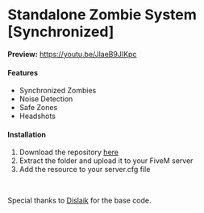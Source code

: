 <h1>Standalone Zombie System [Synchronized]</h1>

<strong>Preview:</strong> https://youtu.be/JlaeB9JIKpc

<h4>Features</h4>

<ul>
    <li>Synchronized Zombies</li>
    <li>Noise Detection</li>
    <li>Safe Zones</li>
    <li>Headshots</li>
</ul>

<h4>Installation</h4>

<ol>
  <li>Download the repository <a href="https://github.com/WeponzTV/Standalone-Zombie-System">here</a></li>
  <li>Extract the folder and upload it to your FiveM server</li>
  <li>Add the resource to your server.cfg file</li>
</ol>

<br>

Special thanks to <a href="https://github.com/Dislaik">Dislaik</a> for the base code.
